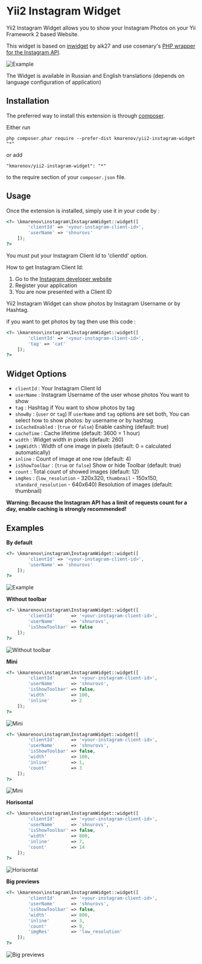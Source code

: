 Yii2 Instagram Widget
=====================
Yii2 Instagram Widget allows you to show your Instagram Photos on your Yii Framework 2 based Website.

This widget is based on [inwidget](https://github.com/aik27/inwidget/) by aik27 and use cosenary's [PHP wrapper for the Instagram API](https://github.com/cosenary/Instagram-PHP-API).

![Example](http://i.imgur.com/q5NrAlo.png)

The Widget is available in Russian and English translations (depends on language configuration of application)

Installation
------------

The preferred way to install this extension is through [composer](http://getcomposer.org/download/).

Either run

```
php composer.phar require --prefer-dist kmarenov/yii2-instagram-widget "*"
```

or add

```
"kmarenov/yii2-instagram-widget": "*"
```

to the require section of your `composer.json` file.


Usage
-----

Once the extension is installed, simply use it in your code by  :

```php
<?= \kmarenov\instagram\InstagramWidget::widget([
        'clientId' => '<your-instagram-client-id>',
        'userName' => 'shnurovs'
    ]);
?>
```

You must put your Instagram Client Id to 'clientId' option.

How to get Instagram Client Id:

1. Go to the [Instagram developer website](http://instagram.com/developer/)
2. Register your application
3. You are now presented with a Client ID

Yii2 Instagram Widget can show photos by Instagram Username or by Hashtag.

if you want to get photos by tag then use this code :


```php
<?= \kmarenov\instagram\InstagramWidget::widget([
        'clientId' => '<your-instagram-client-id>',
        'tag' => 'cat'
    ]);
?>
```


Widget Options
-----

* `clientId` : Your Instagram Client Id
* `userName` : Instagram Username of the user whose photos You want to show
* `tag` : Hashtag if You want to show photos by tag
* `showBy` : (`user` or `tag`) If `userName` and `tag` options are set both, You can select how to show photos: by username or by hashtag 
* `isCacheEnabled` : (`true` or `false`) Enable cashing (default: true)
* `cacheTime` : Cache lifetime (default: 3600 = 1 hour)
* `width` : Widget width in pixels (default: 260)
* `imgWidth` : Width of one image in pixels (default: 0 = calculated automatically)
* `inline` : Count of image at one row (default: 4)
* `isShowToolbar` : (`true` or `false`) Show or hide Toolbar (default: true)
* `count` : Total count of showed images (default: 12)
* `imgRes` : (`low_resolution` - 320x320, `thumbnail` - 150x150, `standard_resolution` - 640x640) Resolution of images (default: thumbnail)

**Warning: Because the Instagram API has a limit of requests count for a day, enable caching is strongly recommended!** 


Examples
-----

**By default**

```php
<?= \kmarenov\instagram\InstagramWidget::widget([
        'clientId' => '<your-instagram-client-id>',
        'userName' => 'shnurovs'
    ]);
?>
```

![Example](http://i.imgur.com/q5NrAlo.png)


**Without toolbar**

```php
<?= \kmarenov\instagram\InstagramWidget::widget([
        'clientId'      => '<your-instagram-client-id>',
        'userName'      => 'shnurovs',
        'isShowToolbar' => false
    ]);
?>
```

![Without toolbar](http://i.imgur.com/MxruRy5.png)


**Mini**

```php
<?= \kmarenov\instagram\InstagramWidget::widget([
        'clientId'      => '<your-instagram-client-id>',
        'userName'      => 'shnurovs',
        'isShowToolbar' => false,
        'width'         => 100,
        'inline'        => 2
    ]);
?>
```


![Mini](http://i.imgur.com/BkXojso.png)

```php
<?= \kmarenov\instagram\InstagramWidget::widget([
        'clientId'      => '<your-instagram-client-id>',
        'userName'      => 'shnurovs',
        'isShowToolbar' => false,
        'width'         => 100,
        'inline'        => 1,
        'count'         => 3
    ]);
?>
```

![Mini](http://i.imgur.com/w2LFN70.png)


**Horisontal**

```php
<?= \kmarenov\instagram\InstagramWidget::widget([
        'clientId'      => '<your-instagram-client-id>',
        'userName'      => 'shnurovs',
        'isShowToolbar' => false,
        'width'         => 800,
        'inline'        => 7,
        'count'         => 14
    ]);
?>
```

![Horisontal](http://i.imgur.com/dSyu1Ti.png)


**Big previews**

```php
<?= \kmarenov\instagram\InstagramWidget::widget([
        'clientId'      => '<your-instagram-client-id>',
        'userName'      => 'shnurovs',
        'isShowToolbar' => false,
        'width'         => 800,
        'inline'        => 3,
        'count'         => 9,
        'imgRes'        => 'low_resolution'
    ]);
?>
```

![Big previews](http://i.imgur.com/jD8mENu.png)